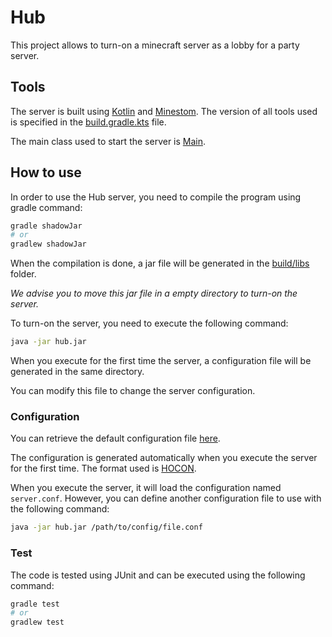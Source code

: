 # Hub

This project allows to turn-on a minecraft server as a lobby for a party server.

## Tools

The server is built using [Kotlin](https://kotlinlang.org/) and [Minestom](https://github.com/Minestom/Minestom).
The version of all tools used is specified in the [build.gradle.kts](build.gradle.kts) file.

The main class used to start the server is [Main](src/main/kotlin/fr/rushy/hub/Main.kt).

## How to use

In order to use the Hub server, you need to compile the program using gradle command:

```bash
gradle shadowJar
# or
gradlew shadowJar
```

When the compilation is done, a jar file will be generated in the [build/libs](build/libs) folder.

_We advise you to move this jar file in a empty directory to turn-on the server._

To turn-on the server, you need to execute the following command:

```bash
java -jar hub.jar
```

When you execute for the first time the server, a configuration file will be generated in the same directory.

You can modify this file to change the server configuration.

### Configuration

You can retrieve the default configuration file [here](src/main/resources/server.conf).

The configuration is generated automatically when you execute the server for the first time.
The format used is [HOCON](https://github.com/lightbend/config#using-hocon-the-json-superset).

When you execute the server, it will load the configuration named `server.conf`.
However, you can define another configuration file to use with the following command:

```bash
java -jar hub.jar /path/to/config/file.conf
```

### Test

The code is tested using JUnit and can be executed using the following command:

```bash
gradle test
# or
gradlew test
```